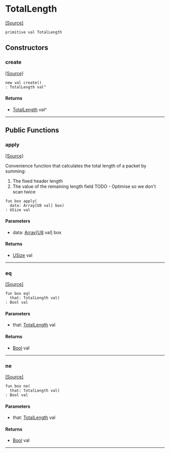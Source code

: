 # TotalLength
<span class="source-link">[[Source]](src/mqtt-utilities/functions.md#L-0-127)</span>
```pony
primitive val TotalLength
```

## Constructors

### create
<span class="source-link">[[Source]](src/mqtt-utilities/functions.md#L-0-127)</span>


```pony
new val create()
: TotalLength val^
```

#### Returns

* [TotalLength](mqtt-utilities-TotalLength.md) val^

---

## Public Functions

### apply
<span class="source-link">[[Source]](src/mqtt-utilities/functions.md#L-0-127)</span>


Convenience function that calculates the total length of a packet by summing:
1.  The fixed header length
2.  The value of the remaining length field
TODO - Optimise so we don't scan twice


```pony
fun box apply(
  data: Array[U8 val] box)
: USize val
```
#### Parameters

*   data: [Array](builtin-Array.md)\[[U8](builtin-U8.md) val\] box

#### Returns

* [USize](builtin-USize.md) val

---

### eq
<span class="source-link">[[Source]](src/mqtt-utilities/functions.md#L-0-127)</span>


```pony
fun box eq(
  that: TotalLength val)
: Bool val
```
#### Parameters

*   that: [TotalLength](mqtt-utilities-TotalLength.md) val

#### Returns

* [Bool](builtin-Bool.md) val

---

### ne
<span class="source-link">[[Source]](src/mqtt-utilities/functions.md#L-0-127)</span>


```pony
fun box ne(
  that: TotalLength val)
: Bool val
```
#### Parameters

*   that: [TotalLength](mqtt-utilities-TotalLength.md) val

#### Returns

* [Bool](builtin-Bool.md) val

---

